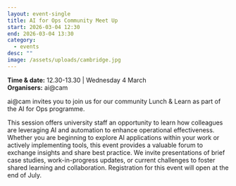 ```yaml
---
layout: event-single
title: AI for Ops Community Meet Up
start: 2026-03-04 12:30
end: 2026-03-04 13:30
category:
  - events
desc: ""
image: /assets/uploads/cambridge.jpg
---
```

**Time & date:** 12.30-13.30 | Wednesday 4 March\
**Organisers:** ai@cam

ai@cam invites you to join us for our community Lunch & Learn as part of the AI for Ops programme.

This session offers university staff an opportunity to learn how colleagues are leveraging AI and automation to enhance operational effectiveness. Whether you are beginning to explore AI applications within your work or actively implementing tools, this event provides a valuable forum to exchange insights and share best practice. We invite presentations of brief case studies, work-in-progress updates, or current challenges to foster shared learning and collaboration. Registration for this event will open at the end of July.